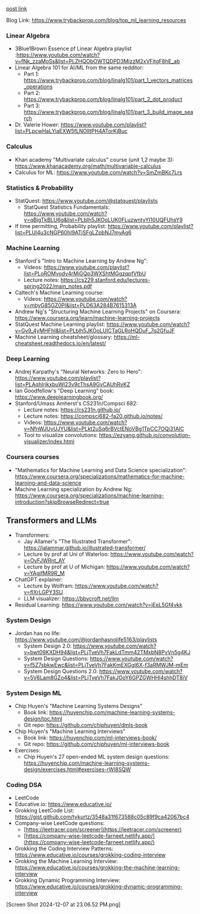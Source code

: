 [post link](https://www.reddit.com/r/learnmachinelearning/comments/1e1amzf/list_of_free_educational_ml_resources_i_used_to/)

Blog Link: https://www.trybackprop.com/blog/top_ml_learning_resources

### Linear Algebra
- 3Blue1Brown Essence pf Linear Algebra playlist :https://www.youtube.com/watch?v=fNk_zzaMoSs&list=PLZHQObOWTQDPD3MizzM2xVFitgF8hE_ab
- Linear Algebra 101 for AI/ML from the same redditor: 
	- Part 1: https://www.trybackprop.com/blog/linalg101/part_1_vectors_matrices_operations
	- Part 2: https://www.trybackprop.com/blog/linalg101/part_2_dot_product
	- Part 3: https://www.trybackprop.com/blog/linalg101/part_3_build_image_search
- Dr. Valerie Hower: https://www.youtube.com/playlist?list=PLpcwHaLYiaEXW5fLNOlItPH4ATorKjBuc

### Calculus
- Khan academy "Multivariate calculus" course (unit 1,2 maybe 3): https://www.khanacademy.org/math/multivariable-calculus
- Calculus for ML: https://www.youtube.com/watch?v=SmZmBKc7Lrs

### Statistics & Probability
- StatQuest: https://www.youtube.com/@statquest/playlists
	- StatQuest Statistics Fundamentals: https://www.youtube.com/watch?v=qBigTkBLU6g&list=PLblh5JKOoLUK0FLuzwntyYI10UQFUhsY9
- If time permitting, Probability playlist: https://www.youtube.com/playlist?list=PLUl4u3cNGP60hI9ATjSFgLZpbNJ7myAg6

### Machine Learning
- Stanford's "Intro to Machine Learning by Andrew Ng":
	- Videos: https://www.youtube.com/playlist?list=PLoROMvodv4rMiGQp3WXShtMGgzqpfVfbU
	- Lecture notes: https://cs229.stanford.edu/lectures-spring2022/main_notes.pdf
- Caltech's Machine Learning course:
	- Videos: https://www.youtube.com/watch?v=mbyG85GZ0PI&list=PLD63A284B7615313A
- Andrew Ng's "Structuring Machine Learning Projects" on Coursera: https://www.coursera.org/learn/machine-learning-projects
- StatQuest Machine Learning playlist: https://www.youtube.com/watch?v=Gv9_4yMHFhI&list=PLblh5JKOoLUICTaGLRoHQDuF_7q2GfuJF
- Machine Learning cheatsheet/glossary: https://ml-cheatsheet.readthedocs.io/en/latest/

### Deep Learning
- Andrej Karpathy's "Neural Networks: Zero to Hero": https://www.youtube.com/playlist?list=PLAqhIrjkxbuWI23v9cThsA9GvCAUhRvKZ
- Ian Goodfellow's "Deep Learning" book: https://www.deeplearningbook.org/
- Stanford/Umass Amherst's CS231n/Compsci 682:
	- Lecture notes: https://cs231n.github.io/
	- Lecture notes: https://compsci682-fa20.github.io/notes/
	- Videos: https://www.youtube.com/watch?v=NfnWJUyUJYU&list=PLkt2uSq6rBVctENoVBg1TpCC7OQi31AlC
	- Tool to visualize convolutions: https://ezyang.github.io/convolution-visualizer/index.html

### Coursera courses
- "Mathematics for Machine Learning and Data Science specialization": https://www.coursera.org/specializations/mathematics-for-machine-learning-and-data-science
- Machine Learning specialization by Andrew Ng: https://www.coursera.org/specializations/machine-learning-introduction?skipBrowseRedirect=true

## Transformers and LLMs
- Transformers: 
	- Jay Allamer's "The Illustrated Transformer": https://jalammar.github.io/illustrated-transformer/
	- Lecture by prof at Uni of Waterloo: https://www.youtube.com/watch?v=OyFJWRnt_AY
	- Lecture by prof at U of Michigan: https://www.youtube.com/watch?v=YAgjfMR9R_M
- ChatGPT explainer:
	- Lecture by Wolfram: https://www.youtube.com/watch?v=flXrLGPY3SU
	- LLM visualizer: https://bbycroft.net/llm
- Residual Learning: https://www.youtube.com/watch?v=jEeL5Gf4vkk

### System Design
- Jordan has no life: https://www.youtube.com/@jordanhasnolife5163/playlists
	- System Design 2.0: https://www.youtube.com/watch?v=bwt09KXDH94&list=PLjTveVh7FakLdTmm42TMxbN8PvVn5g4KJ
	- System Design Questions: https://www.youtube.com/watch?v=f5Z7sbkwEwc&list=PLjTveVh7FakKmEXGgI6X-f3aRMWJM-mEm
	- System Design Questions 2.0: https://www.youtube.com/watch?v=5V6Lam8GZo4&list=PLjTveVh7FakJOoY6GPZGWHHl4shhDT8iV

### System Design ML
- Chip Huyen's "Machine Learning Systems Designs"
	- Book link: https://huyenchip.com/machine-learning-systems-design/toc.html
	- Git repo: https://github.com/chiphuyen/dmls-book
- Chip Huyen's "Machine Learning Interviews" 
	- Book link: https://huyenchip.com/ml-interviews-book/
	- Git repo: https://github.com/chiphuyen/ml-interviews-book
- Exercises:
	- Chip Huyen's 27 open-ended ML system design questions: https://huyenchip.com/machine-learning-systems-design/exercises.html#exercises-rWl8SQW

### Coding DSA
- LeetCode
- Educative.io: https://www.educative.io/
- Grokking LeetCode List: https://gist.github.com/tykurtz/3548a31f673588c05c89f9ca42067bc4
- Company-wise LeetCode questions:
	- [https://leetracer.com/screener](https://leetracer.com/screener)
	- [https://company-wise-leetcode-farneet.netlify.app/](https://company-wise-leetcode-farneet.netlify.app/)
- Grokking the Coding Interview Patterns: https://www.educative.io/courses/grokking-coding-interview
- Grokking the Machine Learning Interview: https://www.educative.io/courses/grokking-the-machine-learning-interview
- Grokking Dynamic Programming Interview: https://www.educative.io/courses/grokking-dynamic-programming-interview

[Screen Shot 2024-12-07 at 23.06.52 PM.png]
